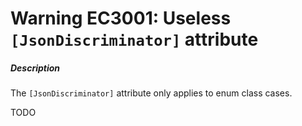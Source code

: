 # Warning EC3001: Useless `[JsonDiscriminator]` attribute

##### Description
The `[JsonDiscriminator]` attribute only applies to enum class cases.


TODO